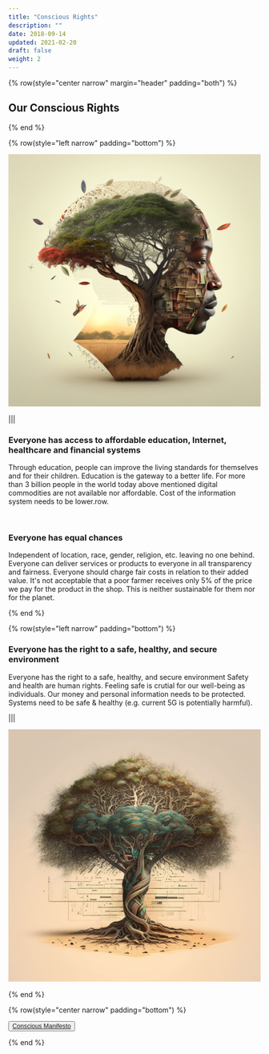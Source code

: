 ```yaml
---
title: "Conscious Rights"
description: ""
date: 2018-09-14
updated: 2021-02-20
draft: false
weight: 2
---
```


<div class="container mx-auto">


<!-- section 2 (co-found) -->


{% row(style="center narrow" margin="header" padding="both") %}

## Our Conscious Rights

{% end %}

{% row(style="left narrow" padding="bottom") %}

![Image](img/rights.png#medium#mx-auto)

|||


### Everyone has access to affordable education, Internet, healthcare and financial systems

<p>
Through education, people can improve the living standards for themselves and for their children. Education is the gateway to a better life.
For more than 3 billion people in the world today above mentioned digital commodities are not available nor affordable. Cost of the information system needs to be lower.row.
</p>

<br>

### Everyone has equal chances

<p>
Independent of location, race, gender, religion, etc. leaving no one behind. Everyone can deliver services or products to everyone in all transparency and fairness.
Everyone should charge fair costs in relation to their added value. It's not acceptable that a poor farmer receives only 5% of the price we pay for the product in the shop. This is neither sustainable for them nor for the planet.
</p>

{% end %}

{% row(style="left narrow" padding="bottom") %}

### Everyone has the right to a safe, healthy, and secure environment

<p>
Everyone has the right to a safe, healthy, and secure environment
Safety and health are human rights. Feeling safe is crutial for our well-being as individuals. Our money and personal information needs to be protected. Systems need to be safe & healthy (e.g. current 5G is potentially harmful).
</p>

|||


![Image](img/rights2.png#medium#mx-auto)


{% end %}

{% row(style="center narrow" padding="bottom") %}

<button style="font-size:0.9em">[Conscious Manifesto](/manifesto/)</button>

{% end %}

</div>


